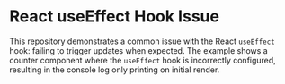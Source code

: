 # React useEffect Hook Issue

This repository demonstrates a common issue with the React `useEffect` hook: failing to trigger updates when expected.  The example shows a counter component where the `useEffect` hook is incorrectly configured, resulting in the console log only printing on initial render.